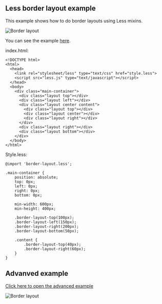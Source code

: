 ## Less border layout example

This example shows how to do border layouts using Less mixins.

![Border layout](http://sunesimonsen.github.com/less-border-layout/images/border-layout.png)

You can see the example [here](http://sunesimonsen.github.com/less-border-layout/).

index.html:

    <!DOCTYPE html>
    <html>
      <head>
        <link rel="stylesheet/less" type="text/css" href="style.less">
        <script src="less.js" type="text/javascript"></script>
      </head>
      <body>
        <div class="main-container">
          <div class="layout top"></div> 
          <div class="layout left"></div> 
          <div class="layout center content">
            <div class="layout top"></div> 
            <div class="layout center"></div> 
            <div class="layout right"></div> 
          </div> 
          <div class="layout right"></div> 
          <div class="layout bottom"></div> 
        </div>
      </body>
    </html>
  
Style.less:

    @import 'border-layout.less';
    
    .main-container {
        position: absolute;
        top: 0px;
        left: 0px;
        right: 0px;
        bottom: 0px;
    
        min-width: 600px;
        min-height: 400px;
        
        .border-layout-top(100px);
        .border-layout-left(150px);
        .border-layout-right(200px);
        .border-layout-bottom(50px);
    
        .content {
            .border-layout-top(40px);
            .border-layout-right(60px);
        }
    }
    
## Advanved example

[Click here to open the advanced example](http://sunesimonsen.github.com/less-border-layout/advanced.html "Advanced example")

![Border layout](http://sunesimonsen.github.com/less-border-layout/images/border-layout-advanced-thumb.png)
